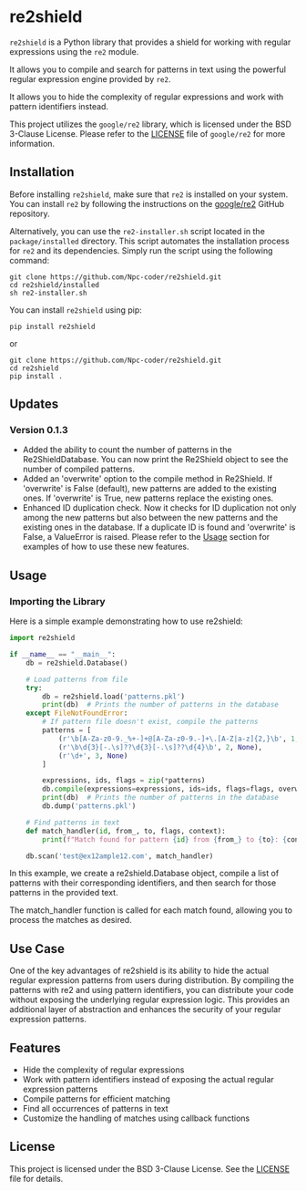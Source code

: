 # re2shield
`re2shield` is a Python library that provides a shield for working with regular expressions using the `re2` module. 

It allows you to compile and search for patterns in text using the powerful regular expression engine provided by `re2`.

It allows you to hide the complexity of regular expressions and work with pattern identifiers instead.

This project utilizes the `google/re2` library, which is licensed under the BSD 3-Clause License. Please refer to the [LICENSE](https://github.com/google/re2/blob/main/LICENSE) file of `google/re2` for more information.



## Installation
Before installing `re2shield`, make sure that `re2` is installed on your system. You can install `re2` by following the instructions on the [google/re2](https://github.com/google/re2.git) GitHub repository.

Alternatively, you can use the `re2-installer.sh` script located in the `package/installed` directory. This script automates the installation process for `re2` and its dependencies. Simply run the script using the following command:

```shell
git clone https://github.com/Npc-coder/re2shield.git
cd re2shield/installed
sh re2-installer.sh
```

You can install `re2shield` using pip:
```shell
pip install re2shield
```
or
```shell
git clone https://github.com/Npc-coder/re2shield.git
cd re2shield
pip install .
```

## Updates
### Version 0.1.3
- Added the ability to count the number of patterns in the Re2ShieldDatabase. You can now print the Re2Shield object to see the number of compiled patterns.
- Added an 'overwrite' option to the compile method in Re2Shield. If 'overwrite' is False (default), new patterns are added to the existing ones. If 'overwrite' is True, new patterns replace the existing ones.
- Enhanced ID duplication check. Now it checks for ID duplication not only among the new patterns but also between the new patterns and the existing ones in the database. If a duplicate ID is found and 'overwrite' is False, a ValueError is raised.
Please refer to the [Usage](#usage) section for examples of how to use these new features.

## Usage
### Importing the Library
Here is a simple example demonstrating how to use re2shield:

```python
import re2shield

if __name__ == "__main__":
    db = re2shield.Database()

    # Load patterns from file
    try:
        db = re2shield.load('patterns.pkl')
        print(db)  # Prints the number of patterns in the database
    except FileNotFoundError:
        # If pattern file doesn't exist, compile the patterns
        patterns = [
            (r'\b[A-Za-z0-9._%+-]+@[A-Za-z0-9.-]+\.[A-Z|a-z]{2,}\b', 1, None),
            (r'\b\d{3}[-.\s]??\d{3}[-.\s]??\d{4}\b', 2, None),
            (r'\d+', 3, None)
        ]

        expressions, ids, flags = zip(*patterns)
        db.compile(expressions=expressions, ids=ids, flags=flags, overwrite=False)
        print(db)  # Prints the number of patterns in the database
        db.dump('patterns.pkl')

    # Find patterns in text
    def match_handler(id, from_, to, flags, context):
        print(f"Match found for pattern {id} from {from_} to {to}: {context}")

    db.scan('test@ex12ample12.com', match_handler)
```
In this example, we create a re2shield.Database object, compile a list of patterns with their corresponding identifiers, and then search for those patterns in the provided text. 

The match_handler function is called for each match found, allowing you to process the matches as desired.

## Use Case
One of the key advantages of re2shield is its ability to hide the actual regular expression patterns from users during distribution. By compiling the patterns with re2 and using pattern identifiers, you can distribute your code without exposing the underlying regular expression logic. This provides an additional layer of abstraction and enhances the security of your regular expression patterns.

## Features
- Hide the complexity of regular expressions
- Work with pattern identifiers instead of exposing the actual regular expression patterns
- Compile patterns for efficient matching
- Find all occurrences of patterns in text
- Customize the handling of matches using callback functions

## License
This project is licensed under the BSD 3-Clause License. See the [LICENSE](https://opensource.org/license/bsd-3-clause/) file for details.
